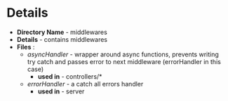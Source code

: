 # Details

- **Directory Name** - middlewares
- **Details** - contains middlewares
- **Files** :
  - _asyncHandler_ - wrapper around async functions, prevents writing try catch and passes error to next middleware (errorHandler in this case)
    - **used in** - controllers/\*
  - _errorHandler_ - a catch all errors handler
    - **used in** - server
